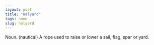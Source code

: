```yaml
---
layout: post
title: "Halyard"
tags: noun
slug: halyard
---
```

Noun. (nautical) A rope used to raise or lower a sail, flag, spar or yard.
